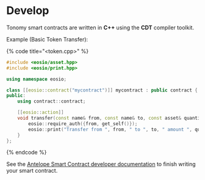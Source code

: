 # Develop

Tonomy  smart contracts are written in **C++** using the **CDT** compiler toolkit.

Example (Basic Token Transfer):

{% code title="<token.cpp>" %}
```cpp
#include <eosio/asset.hpp>
#include <eosio/print.hpp>

using namespace eosio;

class [[eosio::contract("mycontract")]] mycontract : public contract {
public:
    using contract::contract;

    [[eosio::action]]
    void transfer(const name& from, const name& to, const asset& quantity, const std::string& memo) {
        eosio::require_auth({from, get_self()});
        eosio::print("Transfer from ", from, " to ", to, " amount ", quantity);
    }
};
```
{% endcode %}

See the [Antelope Smart Contract developer documentation](https://docs.antelope.io/docs/latest/getting-started/smart-contract-development/) to finish writing your smart contract.
